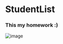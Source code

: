 # StudentList

### This my homework :) 

![image](https://user-images.githubusercontent.com/106491131/190579130-45b03e0f-6e43-4b50-94f5-cf48f818881b.png)

